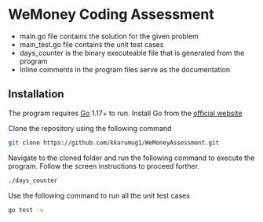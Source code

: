 # WeMoney Coding Assessment

- main.go file contains the solution for the given problem
- main_test.go file contains the unit test cases
- days_counter is the binary executeable file that is generated from the program
- Inline comments in the program files serve as the documentation


## Installation

The program requires [Go](https://go.dev/dl/) 1.17+ to run. Install Go from the [official website](https://go.dev/)

Clone the repository using the following command
```sh
git clone https://github.com/kkarumug1/WeMoneyAssessment.git
```
Navigate to the cloned folder and run the following command to execute the program. Follow the screen instructions to proceed further.
```sh
./days_counter
```

Use the following command to run all the unit test cases

```sh
go test -v
```

